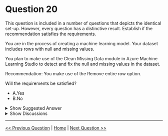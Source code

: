 # Question 20

This question is included in a number of questions that depicts the identical set-up. However, every question has a distinctive result. Establish if the recommendation satisfies the requirements.

You are in the process of creating a machine learning model. Your dataset includes rows with null and missing values.

You plan to make use of the Clean Missing Data module in Azure Machine Learning Studio to detect and fix the null and missing values in the dataset.

Recommendation: You make use of the Remove entire row option.

Will the requirements be satisfied?

* A.Yes
* B.No

<details>
  <summary>Show Suggested Answer</summary>

  <strong>A</strong><br>

</details>

<details>
  <summary>Show Discussions</summary>

<blockquote><p><strong>klowqw</strong> <code>(Fri 02 Sep 2022 18:41)</code> - <em>Upvotes: 8</em></p><p>not really
if you have just a null in a one cell, you don&#x27;t have to delete the whole row</p></blockquote>
<blockquote><p><strong>Edriv</strong> <code>(Fri 09 Dec 2022 13:03)</code> - <em>Upvotes: 1</em></p><p>Good point!</p></blockquote>
<blockquote><p><strong>Mirjalol</strong> <code>(Wed 01 Feb 2023 09:13)</code> - <em>Upvotes: 3</em></p><p>Answer is correct. 
Here is the reference: https://learn.microsoft.com/en-us/azure/machine-learning/component-reference/clean-missing-data</p></blockquote>
<blockquote><p><strong>ranjsi01</strong> <code>(Sun 30 Jan 2022 15:57)</code> - <em>Upvotes: 6</em></p><p>correct</p></blockquote>
<blockquote><p><strong>Gabonia</strong> <code>(Fri 19 Aug 2022 13:35)</code> - <em>Upvotes: 1</em></p><p>I agree</p></blockquote>
<blockquote><p><strong>vkm_97</strong> <code>(Mon 17 Mar 2025 05:26)</code> - <em>Upvotes: 2</em></p><p>Azure Machine Learning Studio provides multiple ways to handle missing data, including mean, median, mode, and custom substitution.
Avoid deleting rows unless absolutely necessary, as it can introduce bias and reduce the dataset size.
The best approach depends on the context, but Microsoft emphasizes data preservation wherever possible.</p></blockquote>
<blockquote><p><strong>ZIMARAKI</strong> <code>(Thu 26 Sep 2024 10:09)</code> - <em>Upvotes: 1</em></p><p>From Microsoft Documentation:
This component supports multiple types of operations for &quot;cleaning&quot; missing values, including:

Replacing missing values with a placeholder, mean, or other value
Completely removing rows and columns that have missing values
Inferring values based on statistical methods</p></blockquote>
<blockquote><p><strong>fcoguerrero88</strong> <code>(Fri 08 Sep 2023 15:27)</code> - <em>Upvotes: 2</em></p><p>That&#x27;s fine, but that is an option that the module allows you, however, it is not advisable to delete an entire row for a null value when there are relevant columns for the model and it has records in the dataset. I think that from that point of view, the correct answer is B.</p></blockquote>
<blockquote><p><strong>james2033</strong> <code>(Thu 26 Sep 2024 10:09)</code> - <em>Upvotes: 2</em></p><p>CLEANING MODE: REMOVE ENTIRE ROW

Quote &#x27;Remove entire row: Completely removes any row in the dataset that has one or more missing values. This is useful if the missing value can be considered randomly missing.&#x27;</p></blockquote>
<blockquote><p><strong>james2033</strong> <code>(Thu 26 Sep 2024 10:09)</code> - <em>Upvotes: 2</em></p><p>https://learn.microsoft.com/en-us/previous-versions/azure/machine-learning/studio-module-reference/clean-missing-data#bkmk_ReplaceMissing

- Replace using MICE (Multivariate Imputation using Chained Equations)
- Custom substitution value
- Replace with mean
- Replace with median: Calculates the column median value, and uses the median value as the replacement for any missing value in the column.
- Replace with mode
- Remove entire row (*)
- Replace using Probabilistic PCA

&#x27;rows with null and missing values&#x27;, we can removing entire row.

I choose YES (*)</p></blockquote>
<blockquote><p><strong>evangelist</strong> <code>(Thu 26 Sep 2024 10:09)</code> - <em>Upvotes: 1</em></p><p>allowed options:
The Clean Missing Data module offers several options for handling missing data, including:

Remove entire row: Removes any row with missing values.
Replace using mean/median/mode: Replaces missing values with the mean, median, or mode of the column.
Replace with custom value: Replaces missing values with a custom value specified by the user.
Replace using MICE: Uses Multiple Imputation by Chained Equations to replace missing values.</p></blockquote>
<blockquote><p><strong>mhmichiel</strong> <code>(Mon 06 Mar 2023 13:35)</code> - <em>Upvotes: 1</em></p><p>correct</p></blockquote>
<blockquote><p><strong>ManuelHenriques</strong> <code>(Sat 25 Feb 2023 11:54)</code> - <em>Upvotes: 1</em></p><p>What if you dataset is not very large and it gets compromised with removing rows? As we do not have that information I think it is not suitable to go for remove rows, so B.</p></blockquote>
<blockquote><p><strong>Cococo</strong> <code>(Sun 19 Feb 2023 04:35)</code> - <em>Upvotes: 2</em></p><p>Read this again - &quot;to detect and fix the null and missing values&quot; FIX, not remove them, not delete them, not get rid of them but FIX (replace with median is the answer I think).

Remove entire row: Completely removes any row in the dataset with one or more missing values.</p></blockquote>
<blockquote><p><strong>Mirjalol</strong> <code>(Wed 01 Feb 2023 09:13)</code> - <em>Upvotes: 2</em></p><p>Answer is correct. 
Here is the reference: https://learn.microsoft.com/en-us/azure/machine-learning/component-reference/clean-missing-data</p></blockquote>

</details>

---

[<< Previous Question](question_19.md) | [Home](/index.md) | [Next Question >>](question_21.md)
